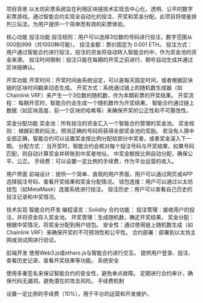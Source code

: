 项目背景
以太坊彩票系统旨在利用区块链技术实现去中心化、透明、公平的数字彩票游戏。通过智能合约实现全自动化的投注、开奖和奖金分配。此项目将借鉴排列三玩法，为用户提供一个简单而有效的彩票体验。

核心功能
投注功能
投注规则：用户可以选择3位数的号码进行投注，数字范围从000到999（共1000种可能）。
投注金额：票价固定为 0.001 ETH。
投注方式：用户通过智能合约进行投注，投注的资金将自动转入智能合约中，作为奖金池的资金来源。
投注时间限制：投注只能在每期的开奖之前进行，期号自动生成并通过区块链确认。

开奖功能
开奖时间：开奖时间由系统设定，可以是每天固定时间，或者根据区块链的区块时间戳来动态生成。
开奖方式：系统通过链上的随机数生成器（如Chainlink VRF）来产生一个3位数的随机数，作为本期彩票的开奖结果。
开奖流程：
每期开奖时，智能合约会生成一个随机数作为开奖结果。
智能合约通过链上数据（如区块高度、前一个区块的哈希等）来确保开奖的公正性和不可篡改性。

奖金分配功能
奖金池：所有投注的资金汇入一个智能合约管理的奖金池。
奖金规则：
根据彩票的玩法，预测正确的号码将获得全部奖金池的奖励。
若没有人猜中全部正确，智能合约可以设置奖金按比例分配给部分中奖者，或者奖金滚入下一期。
分配方式：
当开奖时，智能合约会核对每个投注号码与开奖结果，如果号码匹配，则自动计算奖金并转账到中奖者地址。
中奖金额按比例自动分配，确保公平、公正。
手续费：可以设置一定比例的手续费，作为平台运营的收入。

用户界面
前端设计：提供一个简单、直观的用户界面，用户可以通过网页或APP选择投注号码、查看开奖结果和奖金分配情况。
钱包连接：用户可以通过以太坊钱包（如MetaMask）连接系统进行投注。
投注历史：用户可以查看自己历史的投注记录和中奖情况。

技术实现
智能合约开发
编程语言：Solidity
合约功能：
投注管理：接收用户的投注，并将资金存入奖金池。
开奖管理：生成随机数，确定开奖结果。
奖金分配：根据中奖情况，将奖金分配到用户钱包。
安全性：通过使用链上随机数生成（如Chainlink VRF）来确保开奖的不可预测性和公平性。
合约部署：部署到以太坊主网或测试网进行验证。

前端开发
使用Web3.js或ethers.js与智能合约进行交互。
提供用户登录、投注、查看历史记录、查看开奖结果等功能。
系统安全

使用多重签名来保证智能合约的安全性，避免单点故障。
定期进行合约审计，确保代码无漏洞，避免潜在的攻击风险。
手续费机制

设置一定比例的手续费（10%），用于平台的运营和开发维护。
